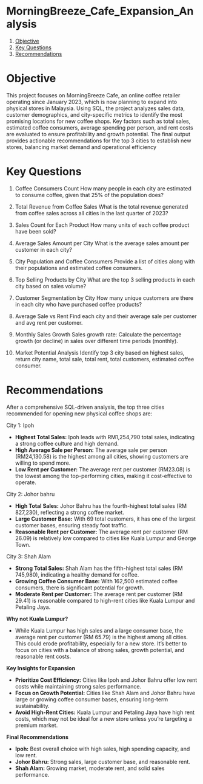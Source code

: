 # MorningBreeze_Cafe_Expansion_Analysis

1. [Objective](#objective)
2. [Key Questions](#key-questions)
3. [Recommendations](#recommendations)


# Objective
This project focuses on MorningBreeze Cafe, an online coffee retailer operating since January 2023, which is now planning to expand into physical stores in Malaysia. Using SQL, the project analyzes sales data, customer demographics, and city-specific metrics to identify the most promising locations for new coffee shops. Key factors such as total sales, estimated coffee consumers, average spending per person, and rent costs are evaluated to ensure profitability and growth potential. The final output provides actionable recommendations for the top 3 cities to establish new stores, balancing market demand and operational efficiency

# Key Questions
1. Coffee Consumers Count
How many people in each city are estimated to consume coffee, given that 25% of the population does?

2. Total Revenue from Coffee Sales
What is the total revenue generated from coffee sales across all cities in the last quarter of 2023?

3. Sales Count for Each Product
How many units of each coffee product have been sold?

4. Average Sales Amount per City
What is the average sales amount per customer in each city?

5. City Population and Coffee Consumers
Provide a list of cities along with their populations and estimated coffee consumers.

6. Top Selling Products by City
What are the top 3 selling products in each city based on sales volume?

7. Customer Segmentation by City
How many unique customers are there in each city who have purchased coffee products?

8. Average Sale vs Rent
Find each city and their average sale per customer and avg rent per customer.

9. Monthly Sales Growth
Sales growth rate: Calculate the percentage growth (or decline) in sales over different time periods (monthly).

10. Market Potential Analysis
Identify top 3 city based on highest sales, return city name, total sale, total rent, total customers, estimated coffee consumer.

# Recommendations
After a comprehensive SQL-driven analysis, the top three cities recommended for opening new physical coffee shops are:

City 1: Ipoh
- **Highest Total Sales:** Ipoh leads with RM1,254,790 total sales, indicating a strong coffee culture and high demand.
- **High Average Sale per Person:** The average sale per person (RM24,130.58) is the highest among all cities, showing customers are willing to spend more.
- **Low Rent per Customer:** The average rent per customer (RM23.08) is the lowest among the top-performing cities, making it cost-effective to operate.

City 2: Johor bahru
- **High Total Sales:** Johor Bahru has the fourth-highest total sales (RM 827,230), reflecting a strong coffee market.
- **Large Customer Base:** With 69 total customers, it has one of the largest customer bases, ensuring steady foot traffic.
- **Reasonable Rent per Customer:** The average rent per customer (RM 26.09) is relatively low compared to cities like Kuala Lumpur and George Town.

City 3: Shah Alam
- **Strong Total Sales:** Shah Alam has the fifth-highest total sales (RM 745,980), indicating a healthy demand for coffee.
- **Growing Coffee Consumer Base:** With 162,500 estimated coffee consumers, there is significant potential for growth.
- **Moderate Rent per Customer:** The average rent per customer (RM 29.41) is reasonable compared to high-rent cities like Kuala Lumpur and Petaling Jaya.

**Why not Kuala Lumpur?**
- While Kuala Lumpur has high sales and a large consumer base, the average rent per customer (RM 65.79) is the highest among all cities. This could erode profitability, especially for a new store. It’s better to focus on cities with a balance of strong sales, growth potential, and reasonable rent costs.

**Key Insights for Expansion**
- **Prioritize Cost Efficiency:** Cities like Ipoh and Johor Bahru offer low rent costs while maintaining strong sales performance.
- **Focus on Growth Potential:** Cities like Shah Alam and Johor Bahru have large or growing coffee consumer bases, ensuring long-term sustainability.
- **Avoid High-Rent Cities:** Kuala Lumpur and Petaling Jaya have high rent costs, which may not be ideal for a new store unless you’re targeting a premium market.

**Final Recommendations**
- **Ipoh:** Best overall choice with high sales, high spending capacity, and low rent.
- **Johor Bahru:** Strong sales, large customer base, and reasonable rent.
- **Shah Alam:** Growing market, moderate rent, and solid sales performance.
